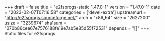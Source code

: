 +++
draft = false
title = "e2fsprogs-static 1.47.0-1"
version = "1.47.0-1"
date = "2023-02-07T07:16:58"
categories = ['devel-extra']
upstreamurl = "http://e2fsprogs.sourceforge.net/"
arch = "x86_64"
size = "2627200"
usize = "3239674"
sha1sum = "070b86cee67e7576188fe19e7ab5e85d55f72531"
depends = "[]"
+++
Static files for e2fsprogs